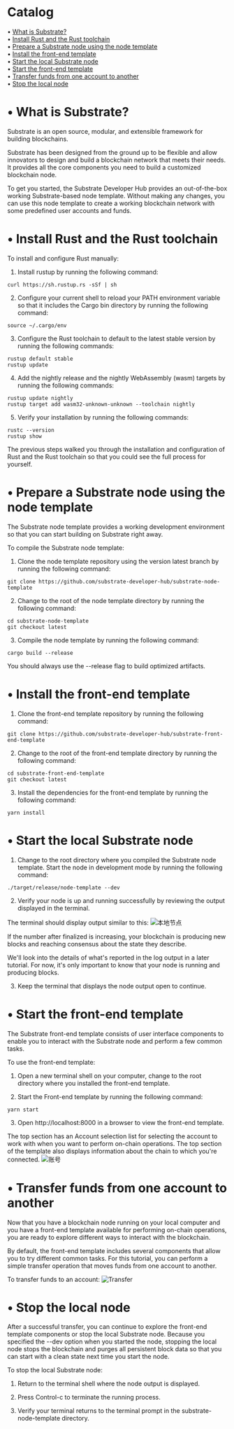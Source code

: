 # Catalog    
• [What is Substrate?](#index1)  
• [Install Rust and the Rust toolchain](#index2)  
• [Prepare a Substrate node using the node template](#index3)  
• [Install the front-end template](#index4)  
• [Start the local Substrate node](#index5)  
• [Start the front-end template](#index6)  
• [Transfer funds from one account to another](#index7)  
• [Stop the local node](#index8)  

# <span id='index1'>• What is Substrate?</span>  
Substrate is an open source, modular, and extensible framework for building blockchains.

Substrate has been designed from the ground up to be flexible and allow innovators to design and build a blockchain network that meets their needs. It provides all the core components you need to build a customized blockchain node.

To get you started, the Substrate Developer Hub provides an out-of-the-box working Substrate-based node template. Without making any changes, you can use this node template to create a working blockchain network with some predefined user accounts and funds.

# <span id='index2'>• Install Rust and the Rust toolchain</span>  
To install and configure Rust manually:

1. Install rustup by running the following command:
```
curl https://sh.rustup.rs -sSf | sh
```

2. Configure your current shell to reload your PATH environment variable so that it includes the Cargo bin directory by running the following command:
```
source ~/.cargo/env
```

3. Configure the Rust toolchain to default to the latest stable version by running the following commands:
```
rustup default stable
rustup update
```

4. Add the nightly release and the nightly WebAssembly (wasm) targets by running the following commands:
```
rustup update nightly
rustup target add wasm32-unknown-unknown --toolchain nightly
```

5. Verify your installation by running the following commands:
```
rustc --version
rustup show
```

The previous steps walked you through the installation and configuration of Rust and the Rust toolchain so that you could see the full process for yourself.

# <span id='index3'>• Prepare a Substrate node using the node template</span>  
The Substrate node template provides a working development environment so that you can start building on Substrate right away.

To compile the Substrate node template:

1. Clone the node template repository using the version latest branch by running the following command:
```
git clone https://github.com/substrate-developer-hub/substrate-node-template
```

2. Change to the root of the node template directory by running the following command:
```
cd substrate-node-template
git checkout latest
```

3. Compile the node template by running the following command:
```
cargo build --release
```
You should always use the --release flag to build optimized artifacts.

# <span id='index4'>• Install the front-end template</span>  
1. Clone the front-end template repository by running the following command:
```
git clone https://github.com/substrate-developer-hub/substrate-front-end-template
```

2. Change to the root of the front-end template directory by running the following command:
```
cd substrate-front-end-template
git checkout latest
```

3. Install the dependencies for the front-end template by running the following command:
```
yarn install
```

# <span id='index5'>• Start the local Substrate node</span>  
1. Change to the root directory where you compiled the Substrate node template.
Start the node in development mode by running the following command:
```
./target/release/node-template --dev
```

2. Verify your node is up and running successfully by reviewing the output displayed in the terminal.

The terminal should display output similar to this:
![本地节点](https://user-images.githubusercontent.com/28084126/170838886-089b6d90-6b0e-4201-a465-e78aaa9e896e.png)

If the number after finalized is increasing, your blockchain is producing new blocks and reaching consensus about the state they describe.

We'll look into the details of what's reported in the log output in a later tutorial. For now, it's only important to know that your node is running and producing blocks.

3. Keep the terminal that displays the node output open to continue.

# <span id='index6'>• Start the front-end template</span>  
The Substrate front-end template consists of user interface components to enable you to interact with the Substrate node and perform a few common tasks.

To use the front-end template:

1. Open a new terminal shell on your computer, change to the root directory where you installed the front-end template.

2. Start the Front-end template by running the following command:
```
yarn start
```

3. Open http://localhost:8000 in a browser to view the front-end template.

The top section has an Account selection list for selecting the account to work with when you want to perform on-chain operations. The top section of the template also displays information about the chain to which you're connected.
![账号](https://user-images.githubusercontent.com/28084126/170839012-c0354af4-2d45-44cf-9918-a198cd022d69.png)

# <span id='index7'>• Transfer funds from one account to another</span>  
Now that you have a blockchain node running on your local computer and you have a front-end template available for performing on-chain operations, you are ready to explore different ways to interact with the blockchain.

By default, the front-end template includes several components that allow you to try different common tasks. For this tutorial, you can perform a simple transfer operation that moves funds from one account to another.

To transfer funds to an account:
![Transfer](https://user-images.githubusercontent.com/28084126/170839066-b1cfcc57-749f-405e-af21-8603580d1037.png)

# <span id='index8'>• Stop the local node</span>  
After a successful transfer, you can continue to explore the front-end template components or stop the local Substrate node. Because you specified the --dev option when you started the node, stopping the local node stops the blockchain and purges all persistent block data so that you can start with a clean state next time you start the node.

To stop the local Substrate node:

1. Return to the terminal shell where the node output is displayed.

2. Press Control-c to terminate the running process.

3. Verify your terminal returns to the terminal prompt in the substrate-node-template directory.
